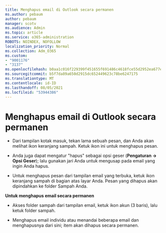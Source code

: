 ```yaml
---
title: Menghapus email di Outlook secara permanen
ms.author: pebaum
author: pebaum
manager: scotv
ms.audience: Admin
ms.topic: article
ms.service: o365-administration
ROBOTS: NOINDEX, NOFOLLOW
localization_priority: Normal
ms.collection: Adm_O365
ms.custom:
- "9001176"
- "3137"
ms.openlocfilehash: b0aa1c016f229399f451655f691486c4618fce55d2952ea677edb902349dd270
ms.sourcegitcommit: b5f7da89a650d2915dc652449623c78be6247175
ms.translationtype: MT
ms.contentlocale: id-ID
ms.lasthandoff: 08/05/2021
ms.locfileid: "53944386"
---
```

# <a name="permanently-delete-an-email-in-outlook"></a>Menghapus email di Outlook secara permanen

- Dari tampilan kotak masuk, tekan lama sebuah pesan, dan Anda akan melihat ikon keranjang sampah. Ketuk ikon ini untuk menghapus pesan.

- Anda juga dapat mengatur "hapus" sebagai opsi geser (**Pengaturan -> Opsi Geser**); lalu gunakan jari Anda untuk mengusap pada email yang ingin Anda hapus. 

- Untuk menghapus pesan dari tampilan email yang terbuka, ketuk ikon keranjang sampah di bagian atas layar Anda. Pesan yang dihapus akan dipindahkan ke folder Sampah Anda. 

**Untuk menghapus email secara permanen**

- Akses folder sampah dari tampilan email, ketuk ikon akun (3 baris), lalu ketuk folder sampah.

- Menghapus email individu atau menandai beberapa email dan menghapusnya dari sini; item akan dihapus secara permanen.